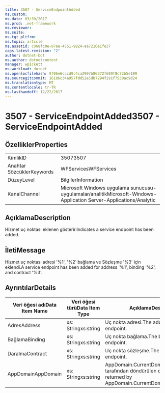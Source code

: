 ```yaml
---
title: 3507 - ServiceEndpointAdded
ms.custom: 
ms.date: 03/30/2017
ms.prod: .net-framework
ms.reviewer: 
ms.suite: 
ms.tgt_pltfrm: 
ms.topic: article
ms.assetid: c068fc0e-07ee-4551-9824-ea7216e1fe37
caps.latest.revision: "2"
author: dotnet-bot
ms.author: dotnetcontent
manager: wpickett
ms.workload: dotnet
ms.openlocfilehash: 9f06e6cccd9c4ca2907b86372f609f8c72b5e189
ms.sourcegitcommit: 16186c34a957fdd52e5db7294f291f7530ac9d24
ms.translationtype: MT
ms.contentlocale: tr-TR
ms.lasthandoff: 12/22/2017
---
```

# <a name="3507---serviceendpointadded"></a><span data-ttu-id="67759-102">3507 - ServiceEndpointAdded</span><span class="sxs-lookup"><span data-stu-id="67759-102">3507 - ServiceEndpointAdded</span></span>
## <a name="properties"></a><span data-ttu-id="67759-103">Özellikler</span><span class="sxs-lookup"><span data-stu-id="67759-103">Properties</span></span>  
  
|||  
|-|-|  
|<span data-ttu-id="67759-104">Kimlik</span><span class="sxs-lookup"><span data-stu-id="67759-104">ID</span></span>|<span data-ttu-id="67759-105">3507</span><span class="sxs-lookup"><span data-stu-id="67759-105">3507</span></span>|  
|<span data-ttu-id="67759-106">Anahtar Sözcükler</span><span class="sxs-lookup"><span data-stu-id="67759-106">Keywords</span></span>|<span data-ttu-id="67759-107">WFServices</span><span class="sxs-lookup"><span data-stu-id="67759-107">WFServices</span></span>|  
|<span data-ttu-id="67759-108">Düzey</span><span class="sxs-lookup"><span data-stu-id="67759-108">Level</span></span>|<span data-ttu-id="67759-109">Bilgiler</span><span class="sxs-lookup"><span data-stu-id="67759-109">Information</span></span>|  
|<span data-ttu-id="67759-110">Kanal</span><span class="sxs-lookup"><span data-stu-id="67759-110">Channel</span></span>|<span data-ttu-id="67759-111">Microsoft Windows uygulama sunucusu-uygulamalar/analitik</span><span class="sxs-lookup"><span data-stu-id="67759-111">Microsoft-Windows-Application Server-Applications/Analytic</span></span>|  
  
## <a name="description"></a><span data-ttu-id="67759-112">Açıklama</span><span class="sxs-lookup"><span data-stu-id="67759-112">Description</span></span>  
 <span data-ttu-id="67759-113">Hizmet uç noktası eklenen gösterir.</span><span class="sxs-lookup"><span data-stu-id="67759-113">Indicates a service endpoint has been added.</span></span>  
  
## <a name="message"></a><span data-ttu-id="67759-114">İleti</span><span class="sxs-lookup"><span data-stu-id="67759-114">Message</span></span>  
 <span data-ttu-id="67759-115">Hizmet uç noktası adresi '%1', '%2' bağlama ve Sözleşme '%3' için eklendi.</span><span class="sxs-lookup"><span data-stu-id="67759-115">A service endpoint has been added for address '%1', binding '%2', and contract '%3'.</span></span>  
  
## <a name="details"></a><span data-ttu-id="67759-116">Ayrıntılar</span><span class="sxs-lookup"><span data-stu-id="67759-116">Details</span></span>  
  
|<span data-ttu-id="67759-117">Veri öğesi adı</span><span class="sxs-lookup"><span data-stu-id="67759-117">Data Item Name</span></span>|<span data-ttu-id="67759-118">Veri öğesi türü</span><span class="sxs-lookup"><span data-stu-id="67759-118">Data Item Type</span></span>|<span data-ttu-id="67759-119">Açıklama</span><span class="sxs-lookup"><span data-stu-id="67759-119">Description</span></span>|  
|--------------------|--------------------|-----------------|  
|<span data-ttu-id="67759-120">Adres</span><span class="sxs-lookup"><span data-stu-id="67759-120">Address</span></span>|<span data-ttu-id="67759-121">xs: String</span><span class="sxs-lookup"><span data-stu-id="67759-121">xs:string</span></span>|<span data-ttu-id="67759-122">Uç nokta adresi.</span><span class="sxs-lookup"><span data-stu-id="67759-122">The address of the endpoint.</span></span>|  
|<span data-ttu-id="67759-123">Bağlama</span><span class="sxs-lookup"><span data-stu-id="67759-123">Binding</span></span>|<span data-ttu-id="67759-124">xs: String</span><span class="sxs-lookup"><span data-stu-id="67759-124">xs:string</span></span>|<span data-ttu-id="67759-125">Uç nokta bağlama.</span><span class="sxs-lookup"><span data-stu-id="67759-125">The binding of the endpoint.</span></span>|  
|<span data-ttu-id="67759-126">Daralma</span><span class="sxs-lookup"><span data-stu-id="67759-126">Contract</span></span>|<span data-ttu-id="67759-127">xs: String</span><span class="sxs-lookup"><span data-stu-id="67759-127">xs:string</span></span>|<span data-ttu-id="67759-128">Uç nokta sözleşme.</span><span class="sxs-lookup"><span data-stu-id="67759-128">The contract of the endpoint.</span></span>|  
|<span data-ttu-id="67759-129">AppDomain</span><span class="sxs-lookup"><span data-stu-id="67759-129">AppDomain</span></span>|<span data-ttu-id="67759-130">xs: String</span><span class="sxs-lookup"><span data-stu-id="67759-130">xs:string</span></span>|<span data-ttu-id="67759-131">AppDomain.CurrentDomain.FriendlyName tarafından döndürülen dize.</span><span class="sxs-lookup"><span data-stu-id="67759-131">The string returned by AppDomain.CurrentDomain.FriendlyName.</span></span>|
